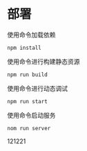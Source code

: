 # 部署

使用命令加载依赖

```shell
npm install
```

使用命令进行构建静态资源

```shell
npm run build
```

使用命令进行动态调试

```shell
npm run start
```

使用命令启动服务

```shell
nom run server
```

121221
